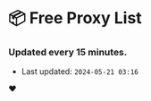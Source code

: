 # :package: Free Proxy List
### Updated every 15 minutes.

- Last updated: `2024-05-21 03:16`

:heart:
